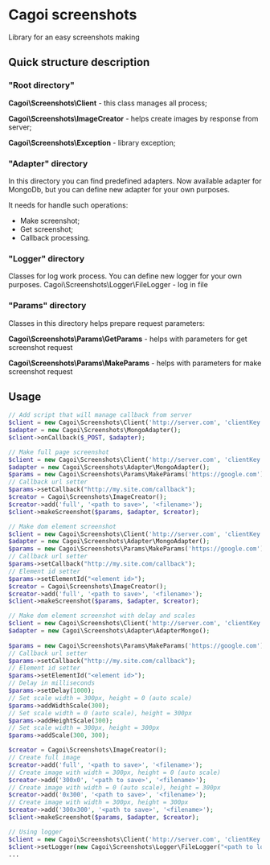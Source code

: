 Cagoi screenshots
=================

Library for an easy screenshots making


Quick structure description
---------------------------

### "Root directory"

**Cagoi\Screenshots\Client** 			- this class manages all process;

**Cagoi\Screenshots\ImageCreator** 		- helps create images by response from server;

**Cagoi\Screenshots\Exception** 		- library exception;

### "Adapter" directory

In this directory you can find predefined adapters. Now available adapter for MongoDb, but you can define new adapter
for your own purposes. 

It needs for handle such operations:
- Make screenshot;
- Get screenshot;
- Callback processing.
	
### "Logger" directory
Classes for log work process. You can define new logger for your own purposes. Cagoi\Screenshots\Logger\FileLogger - log in file
	
### "Params" directory
Classes in this directory helps prepare request parameters:

**Cagoi\Screenshots\Params\GetParams** - helps with parameters for get screenshot request

**Cagoi\Screenshots\Params\MakeParams** - helps with parameters for make screenshot request

	
Usage
-----------

```php
// Add script that will manage callback from server
$client = new Cagoi\Screenshots\Client('http://server.com', 'clientKey');
$adapter = new Cagoi\Screenshots\MongoAdapter();
$client->onCallback($_POST, $adapter);
```

```php
// Make full page screenshot
$client = new Cagoi\Screenshots\Client('http://server.com', 'clientKey');
$adapter = new Cagoi\Screenshots\Adapter\MongoAdapter();
$params = new Cagoi\Screenshots\Params\MakeParams('https://google.com');
// Callback url setter
$params->setCallback("http://my.site.com/callback");
$creator = Cagoi\Screenshots\ImageCreator();
$creator->add('full', '<path to save>', '<filename>');
$client->makeScreenshot($params, $adapter, $creator);
```

```php
// Make dom element screenshot
$client = new Cagoi\Screenshots\Client('http://server.com', 'clientKey');
$adapter = new Cagoi\Screenshots\Adapter\MongoAdapter();
$params = new Cagoi\Screenshots\Params\MakeParams('https://google.com');
// Callback url setter
$params->setCallback("http://my.site.com/callback");
// Element id setter
$params->setElementId("<element id>");
$creator = Cagoi\Screenshots\ImageCreator();
$creator->add('full', '<path to save>', '<filename>');
$client->makeScreenshot($params, $adapter, $creator);
```

```php
// Make dom element screenshot with delay and scales
$client = new Cagoi\Screenshots\Client('http://server.com', 'clientKey');
$adapter = new Cagoi\Screenshots\Adapter\AdapterMongo();
		
$params = new Cagoi\Screenshots\Params\MakeParams('https://google.com');
// Callback url setter
$params->setCallback("http://my.site.com/callback");
// Element id setter
$params->setElementId("<element id>");
// Delay in milliseconds
$params->setDelay(1000);
// Set scale width = 300px, height = 0 (auto scale)
$params->addWidthScale(300);
// Set scale width = 0 (auto scale), height = 300px
$params->addHeightScale(300);
// Set scale width = 300px, height = 300px
$params->addScale(300, 300);

$creator = Cagoi\Screenshots\ImageCreator();
// Create full image
$creator->add('full', '<path to save>', '<filename>');
// Create image with width = 300px, height = 0 (auto scale)
$creator->add('300x0', '<path to save>', '<filename>');
// Create image with width = 0 (auto scale), height = 300px
$creator->add('0x300', '<path to save>', '<filename>');
// Create image with width = 300px, height = 300px
$creator->add('300x300', '<path to save>', '<filename>');
$client->makeScreenshot($params, $adapter, $creator);
```

```php
// Using logger
$client = new Cagoi\Screenshots\Client('http://server.com', 'clientKey');
$client->setLogger(new Cagoi\Screenshots\Logger\FileLogger("<path to logs directory>"));
...
```
		


